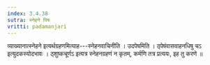 ```yaml
---
index: 3.4.38
sutra: स्नेहने पिषः
vritti: padamanjari
---
```


 व्याख्यानात्स्नेहने इत्यर्थग्रहणमित्याह---स्नेहनवाचिनीति । उदपेषमिति । ठ्पेषंवासवाहनधिषु चऽ इत्युदकस्योदभावः । ठ्शुष्कचूर्णऽ इत्यत्र स्नेहनग्रहणं न कृतम्, कर्मणि तत्र प्रत्ययः, इह तु करणे ॥
